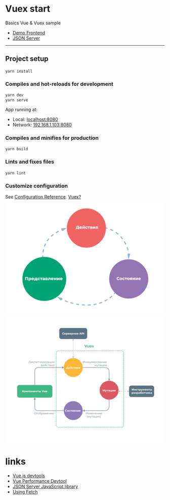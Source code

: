 # Vuex start

Basics Vue & Vuex sample

- [Demo Frontend](https://vuex-start.vercel.app)
- [JSON Server](https://stream-json-server.herokuapp.com)

---

## Project setup

```
yarn install
```

### Compiles and hot-reloads for development

```
yarn dev
yarn serve
```

App running at:

- Local: [localhost:8080](http://localhost:8080/)
- Network: [192.168.1.103:8080](http://192.168.1.103:8080/)

### Compiles and minifies for production

```
yarn build
```

### Lints and fixes files

```
yarn lint
```

### Customize configuration

See [Configuration Reference](https://cli.vuejs.org/config/).
[Vuex?](https://vuex.vuejs.org/ru/#что-такое-«паттерн-управления-состоянием»)

![flow](static/flow.png)

![vuex](static/vuex.png)

# links

- [Vue.js devtools](https://chrome.google.com/webstore/detail/vuejs-devtools/nhdogjmejiglipccpnnnanhbledajbpd)
- [Vue Performance Devtool](https://chrome.google.com/webstore/detail/vue-performance-devtool/koljilikekcjfeecjefimopfffhkjbne)
- [JSON Server JavaScript library](https://zetcode.com/javascript/jsonserver/)
- [Using Fetch](https://developer.mozilla.org/ru/docs/Web/API/Fetch_API/Using_Fetch)
